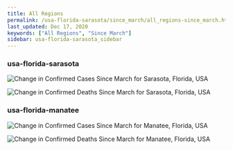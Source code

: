 ```yaml
---
title: All Regions
permalink: /usa-florida-sarasota/since_march/all_regions-since_march.html
last_updated: Dec 17, 2020
keywords: ["All Regions", "Since March"]
sidebar: usa-florida-sarasota_sidebar
---
```


<h3>usa-florida-sarasota</h3>

![Change in Confirmed Cases Since March for Sarasota, Florida, USA](/covid_tracker/images/graphs/usa-florida-sarasota-delta_confirmed-since_march_graph.png)

![Change in Confirmed Deaths Since March for Sarasota, Florida, USA](/covid_tracker/images/graphs/usa-florida-sarasota-delta_deaths-since_march_graph.png)

<h3>usa-florida-manatee</h3>

![Change in Confirmed Cases Since March for Manatee, Florida, USA](/covid_tracker/images/graphs/usa-florida-manatee-delta_confirmed-since_march_graph.png)

![Change in Confirmed Deaths Since March for Manatee, Florida, USA](/covid_tracker/images/graphs/usa-florida-manatee-delta_deaths-since_march_graph.png)
